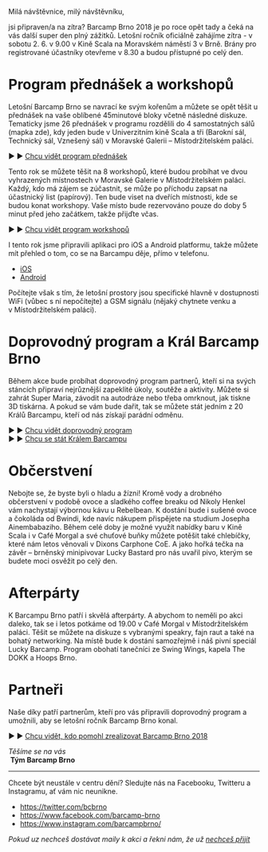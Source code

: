 Milá návštěvnice, milý návštěvníku,

jsi připraven/a na zítra? Barcamp Brno 2018 je po roce opět tady a čeká na vás další super den plný zážitků. Letošní ročník oficiálně zahájíme zítra - v sobotu 2. 6. v 9.00 v Kině Scala na Moravském náměstí 3 v Brně. Brány pro registrované účastníky otevřeme v 8.30 a budou přístupné po celý den. 

Program přednášek a workshopů
=============================

Letošní Barcamp Brno se navrací ke svým kořenům a můžete se opět těšit u přednášek na vaše oblíbené 45minutové bloky včetně následné diskuze. Tematicky jsme 26 přednášek v programu rozdělili do 4 samostatných sálů (mapka zde), kdy jeden bude v Univerzitním kině Scala a tři (Barokní sál, Technický sál, Vznešený sál) v Moravské Galerii – Místodržitelském paláci.

► ► [Chcu vidět program přednášek](http://www.barcampbrno.cz/2018/program.html)

Tento rok se můžete těšit na 8 workshopů, které budou probíhat ve dvou vyhrazených místnostech v Moravské Galerie v Místodržitelském paláci. Každý, kdo má zájem se zúčastnit, se může po příchodu zapsat na účastnický list (papírový). Ten bude viset na dveřích místnosti, kde se budou konat workshopy. Vaše místo bude rezervováno pouze do doby 5 minut před jeho začátkem, takže přijďte včas.

► ► [Chcu vidět program workshopů](http://www.barcampbrno.cz/2018/workshopy.html)

I tento rok jsme připravili aplikaci pro iOS a Android platformu, takže můžete mít přehled o tom, co se na Barcampu děje, přímo v telefonu. 

 - [iOS](https://itunes.apple.com/us/app/eventee-co/id1284946481?ls=1&mt=8)
 - [Android](https://play.google.com/store/apps/details?id=com.touchart.eventee)

Počítejte však s tím, že letošní prostory jsou specifické hlavně v dostupnosti WiFi (vůbec s ní nepočítejte) a GSM signálu (nějaký chytnete venku a v Místodržitelském paláci).

Doprovodný program a Král Barcamp Brno
======================================

Během akce bude probíhat doprovodný program partnerů, kteří si na svých stáncích připraví nejrůznější zapeklité úkoly, soutěže a aktivity. Můžete si zahrát Super Maria, závodit na autodráze nebo třeba omrknout, jak tiskne 3D tiskárna. A pokud se vám bude dařit, tak se můžete stát jedním z 20 Králů Barcampu, kteří od nás získají parádní odměnu.

► ► [Chcu vidět doprovodný program](http://www.barcampbrno.cz/2018/doprovodny-program.html)  
► ► [Chcu se stát Králem Barcampu](http://www.barcampbrno.cz/2018/stranka/kral-barcampu.html)

Občerstvení
===========

Nebojte se, že byste byli o hladu a žízni! Kromě vody a drobného občerstvení v podobě ovoce a sladkého coffee breaku od Nikoly Henkel vám nachystají výbornou kávu u Rebelbean. K dostání bude i sušené ovoce a čokoláda od Bwindi, kde navíc nákupem přispějete na studium Josepha Ainembabaziho. Během celé doby je možné využít nabídky baru v Kině Scala i v Café Morgal a své chuťové buňky můžete potěšit také chlebíčky, které nám letos věnovali v Dixons Carphone CoE. A jako hořká tečka na závěr – brněnský minipivovar Lucky Bastard pro nás uvařil pivo, kterým se budete moci osvěžit po celý den.

Afterpárty
==========

K Barcampu Brno patří i skvělá afterpárty. A abychom to neměli po akci daleko, tak se i letos potkáme od 19.00 v Café Morgal v Místodržitelském paláci. Těšit se můžete na diskuze s vybranými speakry, fajn raut a také na bohatý networking. Na místě bude k dostání samozřejmě i náš pivní speciál Lucky Barcamp. Program obohatí tanečníci ze Swing Wings, kapela The DOKK a Hoops Brno.

Partneři
========
Naše díky patří partnerům, kteří pro vás připravili doprovodný program a umožnili, aby se letošní ročník Barcamp Brno konal. 

► ► [Chcu vidět, kdo pomohl zrealizovat Barcamp Brno 2018](http://www.barcampbrno.cz/2018/partneri.html)


*Těšíme se na vás*  
 **Tým Barcamp Brno**

___
Chcete být neustále v centru dění? Sledujte nás na Facebooku, Twitteru a Instagramu, ať vám nic neunikne.

- <https://twitter.com/bcbrno>
- <https://www.facebook.com/barcamp-brno>
- <https://www.instagram.com/barcampbrno/>

*Pokud uz nechceš dostávat maily k akci a řekni nám, že už [nechceš přijít](http://www.barcampbrno.cz/nechci-prijit/)*

